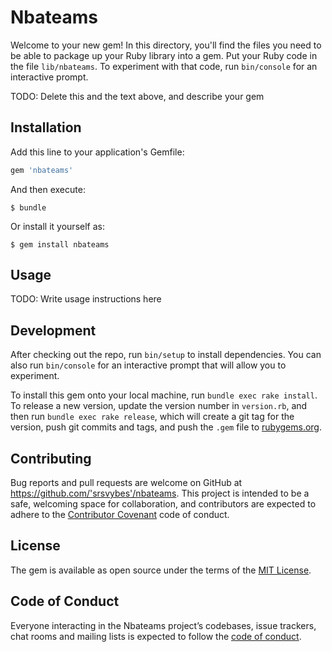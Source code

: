 # Nbateams

Welcome to your new gem! In this directory, you'll find the files you need to be able to package up your Ruby library into a gem. Put your Ruby code in the file `lib/nbateams`. To experiment with that code, run `bin/console` for an interactive prompt.

TODO: Delete this and the text above, and describe your gem

## Installation

Add this line to your application's Gemfile:

```ruby
gem 'nbateams'
```

And then execute:

    $ bundle

Or install it yourself as:

    $ gem install nbateams

## Usage

TODO: Write usage instructions here

## Development

After checking out the repo, run `bin/setup` to install dependencies. You can also run `bin/console` for an interactive prompt that will allow you to experiment.

To install this gem onto your local machine, run `bundle exec rake install`. To release a new version, update the version number in `version.rb`, and then run `bundle exec rake release`, which will create a git tag for the version, push git commits and tags, and push the `.gem` file to [rubygems.org](https://rubygems.org).

## Contributing

Bug reports and pull requests are welcome on GitHub at https://github.com/'srsvybes'/nbateams. This project is intended to be a safe, welcoming space for collaboration, and contributors are expected to adhere to the [Contributor Covenant](http://contributor-covenant.org) code of conduct.

## License

The gem is available as open source under the terms of the [MIT License](https://opensource.org/licenses/MIT).

## Code of Conduct

Everyone interacting in the Nbateams project’s codebases, issue trackers, chat rooms and mailing lists is expected to follow the [code of conduct](https://github.com/'srsvybes'/nbateams/blob/master/CODE_OF_CONDUCT.md).
